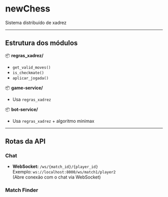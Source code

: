 # newChess

Sistema distribuído de xadrez

---

## Estrutura dos módulos

📦 **regras_xadrez/**  
- `get_valid_moves()`  
- `is_checkmate()`  
- `aplicar_jogada()`

📦 **game-service/**  
- Usa `regras_xadrez`

📦 **bot-service/**  
- Usa `regras_xadrez` + algoritmo minimax

---

## Rotas da API

### Chat  
- **WebSocket:** `/ws/{match_id}/{player_id}`  
  Exemplo: `ws://localhost:8000/ws/match1/player2`  
  (Abre conexão com o chat via WebSocket)

### Match Finder  
